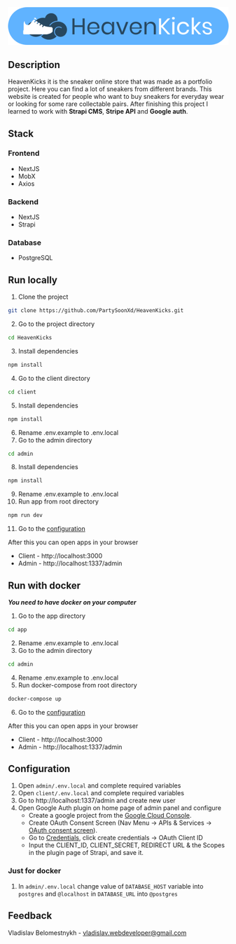 <img alt="HeavenKicks logo" src="https://raw.githubusercontent.com/PartySoonXd/HeavenKicks/master/client/public/Logo.svg?token=GHSAT0AAAAAACUAU2JE7NJQ2LETOOA34L5AZU2J7SQ">

## Description
HeavenKicks it is the sneaker online store that was made as a portfolio project. Here you can find a lot of sneakers from different brands. This website is created for people who want to buy sneakers for everyday wear or looking for some rare collectable pairs. After finishing this project I learned to work with **Strapi CMS**, **Stripe API** and **Google auth**.
## Stack
### Frontend 
- NextJS 
- MobX
- Axios 
### Backend 
- NextJS 
- Strapi
### Database
- PostgreSQL

## Run locally
1. Clone the project
```bash
git clone https://github.com/PartySoonXd/HeavenKicks.git
```
2. Go to the project directory
```bash
cd HeavenKicks
```
3. Install dependencies
```bash
npm install
```
4. Go to the client directory
```bash
cd client
```
5. Install dependencies
```bash
npm install
```
6. Rename .env.example to .env.local
7. Go to the admin directory
```bash
cd admin
```
8. Install dependencies
```bash
npm install
```
9. Rename .env.example to .env.local
10. Run app from root directory
```bash
npm run dev
```
11. Go to the [configuration](#configuration)

After this you can open apps in your browser
- Client - http://localhost:3000
- Admin - http://localhost:1337/admin

## Run with docker
***You need to have docker on your computer***
1. Go to the app directory
```bash
cd app
```
2. Rename .env.example to .env.local
3. Go to the admin directory
```bash
cd admin
```
4. Rename .env.example to .env.local
5. Run docker-compose from root directory
```bash
docker-compose up
```
6. Go to the [configuration](#configuration)

After this you can open apps in your browser
- Client - http://localhost:3000
- Admin - http://localhost:1337/admin

## Configuration
1. Open `admin/.env.local` and complete required variables
2. Open `client/.env.local` and complete required variables
3. Go to http://localhost:1337/admin and create new user
4. Open Google Auth plugin on home page of admin panel and configure
    - Create a google project from the [Google Cloud Console](https://console.cloud.google.com/projectcreate?previousPage=%2Fcloud-resource-manager%3Fproject%3D%26folder%3D%26organizationId%3D).
    - Create OAuth Consent Screen (Nav Menu -> APIs & Services -> [OAuth consent screen](https://console.cloud.google.com/apis/credentials/consent)).
    - Go to [Credentials](https://console.cloud.google.com/apis/credentials), click create credentials -> OAuth Client ID
    - Input the CLIENT_ID, CLIENT_SECRET, REDIRECT URL & the Scopes in the plugin page of Strapi, and save it.
### Just for docker
1. In `admin/.env.local` change value of ```DATABASE_HOST``` variable into ```postgres``` and ```@localhost``` in ```DATABASE_URL``` into ```@postgres```

## Feedback
Vladislav Belomestnykh - vladislav.webdeveloper@gmail.com
